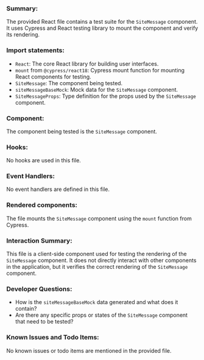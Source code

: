 ### Summary:
The provided React file contains a test suite for the `SiteMessage` component. It uses Cypress and React testing library to mount the component and verify its rendering.

### Import statements:
- `React`: The core React library for building user interfaces.
- `mount` from `@cypress/react18`: Cypress mount function for mounting React components for testing.
- `SiteMessage`: The component being tested.
- `siteMessageBaseMock`: Mock data for the `SiteMessage` component.
- `SiteMessageProps`: Type definition for the props used by the `SiteMessage` component.

### Component:
The component being tested is the `SiteMessage` component.

### Hooks:
No hooks are used in this file.

### Event Handlers:
No event handlers are defined in this file.

### Rendered components:
The file mounts the `SiteMessage` component using the `mount` function from Cypress.

### Interaction Summary:
This file is a client-side component used for testing the rendering of the `SiteMessage` component. It does not directly interact with other components in the application, but it verifies the correct rendering of the `SiteMessage` component.

### Developer Questions:
- How is the `siteMessageBaseMock` data generated and what does it contain?
- Are there any specific props or states of the `SiteMessage` component that need to be tested?

### Known Issues and Todo Items:
No known issues or todo items are mentioned in the provided file.